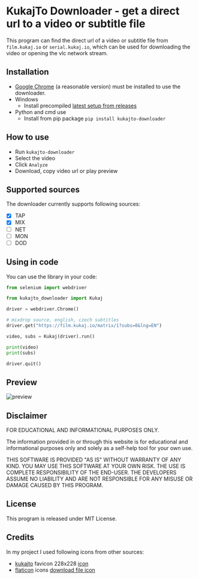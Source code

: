 # KukajTo Downloader - get a direct url to a video or subtitle file

This program can find the direct url of a video or subtitle file from `film.kukaj.io` or `serial.kukaj.io`, which can be used for downloading the video or opening the vlc network stream.

## Installation

- [Google Chrome](https://www.google.com/chrome/) (a reasonable version) must be installed to use the downloader.
- Windows
  - Install precompiled [latest setup from releases](https://github.com/jurakin/kukajto-downloader/releases/latest)
- Python and cmd use
  - Install from pip package `pip install kukajto-downloader`

## How to use

- Run `kukajto-downloader`
- Select the video
- Click `Analyze`
- Download, copy video url or play preview

## Supported sources

The downloader currently supports following sources:

- [x] TAP
- [x] MIX
- [ ] NET
- [ ] MON
- [ ] DOD

## Using in code

You can use the library in your code:

```python
from selenium import webdriver

from kukajto_downloader import Kukaj

driver = webdriver.Chrome()

# mixdrop source, english, czech subtitles
driver.get("https://film.kukaj.io/matrix/1?subs=0&lng=EN")

video, subs = Kukaj(driver).run()

print(video)
print(subs)

driver.quit()
```

## Preview

![preview](./preview.gif)

## Disclaimer

FOR EDUCATIONAL AND INFORMATIONAL PURPOSES ONLY.

The information provided in or through this website is for educational and informational
purposes only and solely as a self-help tool for your own use.

THIS SOFTWARE IS PROVIDED "AS IS" WITHOUT WARRANTY OF ANY KIND. YOU MAY USE THIS SOFTWARE AT YOUR OWN RISK. THE USE IS COMPLETE RESPONSIBILITY OF THE END-USER. THE DEVELOPERS ASSUME NO LIABILITY AND ARE NOT RESPONSIBLE FOR ANY MISUSE OR DAMAGE CAUSED BY THIS PROGRAM.

## License

This program is released under MIT License.

## Credits

In my project I used following icons from other sources:

- [kukajto](https://kukaj.io) favicon 228x228 [icon](https://kukaj.io/img/icons/228x228.png)
- [flaticon](https://flaticon.com) icons [download file icon](https://www.flaticon.com/free-icons/download-file)
